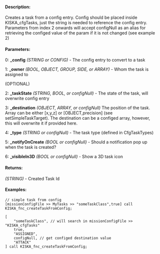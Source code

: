 #### Description:
Creates a task from a config entry. Config should be placed inside KISKA_cfgTasks, just the string is needed to reference the config entry. Parameters from index 2 onwards will accept configNull as an alias for retrieving the configed value of the param if it is not changed (see example 2)

#### Parameters:
0: **_config** *(STRING or CONFIG)* - The config entry to convert to a task

1: **_owner** *(BOOL, OBJECT, GROUP, SIDE, or ARRAY)* - Whom the task is assigned to

(OPTIONAL)

2: **_taskState** *(STRING, BOOL, or configNull)* - The state of the task, will overwrite config entry

3: **_destination** *(OBJECT, ARRAY, or configNull)* The position of the task. Array can be either
    [x,y,z] or [OBJECT,precision] (see setSimpleTaskTarget). The destination can be a configed array, however, this will
    overwrite it if provided here.

4: **_type** *(STRING or configNull)* - The task type (defined in CfgTaskTypes)

5: **_notifyOnCreate** *(BOOL or configNull)* - Should a notification pop up when the task is created?

6: **_visibleIn3D** *(BOOL or configNull)* - Show a 3D task icon

#### Returns:
*(STRING)* - Created Task Id

#### Examples:
```sqf
// simple task from config
[missionConfigFile >> MyTasks >> "someTaskClass",true] call KISKA_fnc_createTaskFromConfig;
```
```sqf
[
    "someTaskClass", // will search in missionConfigFile >> "KISKA_cfgTasks"
    true,
    "ASSIGNED",
    configNull, // get configed destination value
    "ATTACK"
] call KISKA_fnc_createTaskFromConfig;
```

